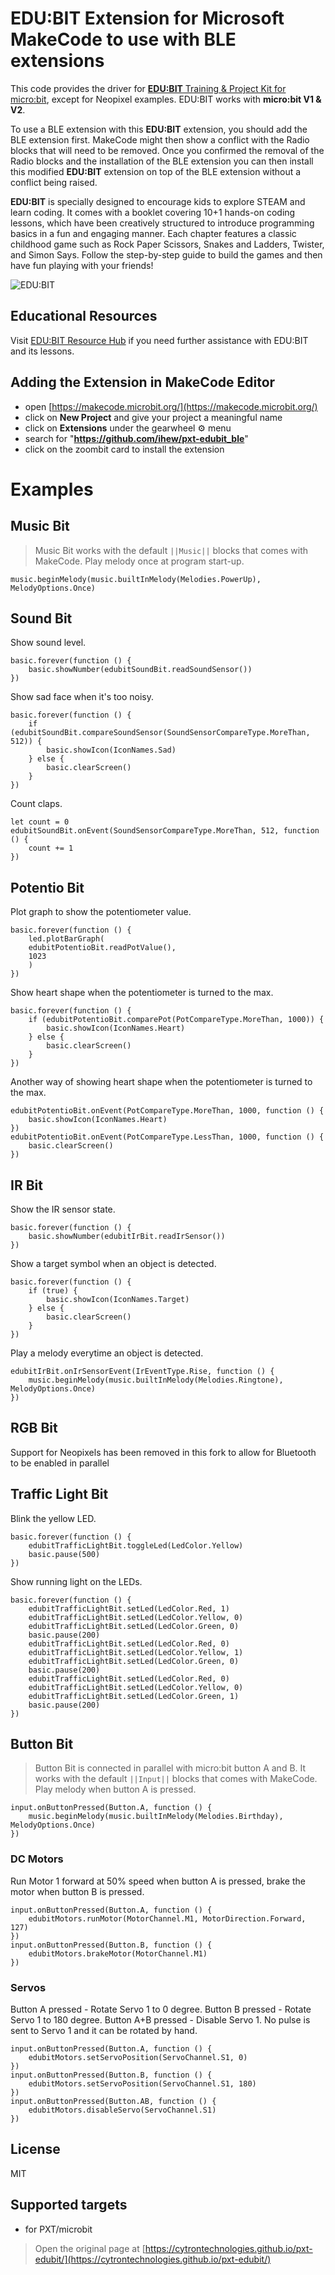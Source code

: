 # EDU:BIT Extension for Microsoft MakeCode to use with BLE extensions

This code provides the driver for [**EDU:BIT** Training & Project Kit for micro:bit](https://www.cytron.io/p-edubit), except for Neopixel examples. EDU:BIT works with **micro:bit V1 & V2**.

To use a BLE extension with this **EDU:BIT** extension, you should add the BLE extension first. MakeCode might then show a conflict with the Radio blocks that will need to be removed. Once you confirmed the removal of the Radio blocks and the installation of the BLE extension you can then install this modified **EDU:BIT** extension on top of the BLE extension without a conflict being raised.
  
**EDU:BIT** is specially designed to encourage kids to explore STEAM and learn coding. It comes with a booklet covering 10+1 hands-on coding lessons, which have been creatively structured to introduce programming basics in a fun and engaging manner. Each chapter features a classic childhood game such as Rock Paper Scissors, Snakes and Ladders, Twister, and Simon Says. Follow the step-by-step guide to build the games and then have fun playing with your friends!  
  
![EDU:BIT](https://raw.githubusercontent.com/CytronTechnologies/pxt-edubit/master/icon.png)
  
## Educational Resources
Visit [EDU:BIT Resource Hub](https://sites.google.com/cytron.io/edubit-resource-hub/) if you need further assistance with EDU:BIT and its lessons.
  
  
## Adding the Extension in MakeCode Editor  
* open [https://makecode.microbit.org/](https://makecode.microbit.org/)
* click on **New Project** and give your project a meaningful name
* click on **Extensions** under the gearwheel :gear: menu
* search for "**https://github.com/ihew/pxt-edubit_ble**" 
* click on the zoombit card to install the extension
  
  
# Examples  
## Music Bit
> Music Bit works with the default ``||Music||`` blocks that comes with MakeCode.
Play melody once at program start-up.
  
```blocks
music.beginMelody(music.builtInMelody(Melodies.PowerUp), MelodyOptions.Once)
```
  
## Sound Bit
Show sound level.
  
```blocks
basic.forever(function () {
    basic.showNumber(edubitSoundBit.readSoundSensor())
})
```
  
Show sad face when it's too noisy.
  
```blocks
basic.forever(function () {
    if (edubitSoundBit.compareSoundSensor(SoundSensorCompareType.MoreThan, 512)) {
        basic.showIcon(IconNames.Sad)
    } else {
        basic.clearScreen()
    }
})
```
  
Count claps.
  
```blocks
let count = 0
edubitSoundBit.onEvent(SoundSensorCompareType.MoreThan, 512, function () {
    count += 1
})
```
  
## Potentio Bit
Plot graph to show the potentiometer value.
  
```blocks
basic.forever(function () {
    led.plotBarGraph(
    edubitPotentioBit.readPotValue(),
    1023
    )
})
```
  
Show heart shape when the potentiometer is turned to the max.
  
```blocks
basic.forever(function () {
    if (edubitPotentioBit.comparePot(PotCompareType.MoreThan, 1000)) {
        basic.showIcon(IconNames.Heart)
    } else {
        basic.clearScreen()
    }
})
```
  
Another way of showing heart shape when the potentiometer is turned to the max.
  
```blocks
edubitPotentioBit.onEvent(PotCompareType.MoreThan, 1000, function () {
    basic.showIcon(IconNames.Heart)
})
edubitPotentioBit.onEvent(PotCompareType.LessThan, 1000, function () {
    basic.clearScreen()
})
```
  
## IR Bit
Show the IR sensor state.
  
```blocks
basic.forever(function () {
    basic.showNumber(edubitIrBit.readIrSensor())
})
```
  
Show a target symbol when an object is detected.
  
```blocks
basic.forever(function () {
    if (true) {
        basic.showIcon(IconNames.Target)
    } else {
        basic.clearScreen()
    }
})
```
  
Play a melody everytime an object is detected.

```blocks
edubitIrBit.onIrSensorEvent(IrEventType.Rise, function () {
    music.beginMelody(music.builtInMelody(Melodies.Ringtone), MelodyOptions.Once)
})
```
  
## RGB Bit
Support for Neopixels has been removed in this fork to allow for Bluetooth to be enabled in parallel

  
## Traffic Light Bit
Blink the yellow LED.
  
```blocks
basic.forever(function () {
    edubitTrafficLightBit.toggleLed(LedColor.Yellow)
    basic.pause(500)
})
```
  
Show running light on the LEDs.
  
```blocks
basic.forever(function () {
    edubitTrafficLightBit.setLed(LedColor.Red, 1)
    edubitTrafficLightBit.setLed(LedColor.Yellow, 0)
    edubitTrafficLightBit.setLed(LedColor.Green, 0)
    basic.pause(200)
    edubitTrafficLightBit.setLed(LedColor.Red, 0)
    edubitTrafficLightBit.setLed(LedColor.Yellow, 1)
    edubitTrafficLightBit.setLed(LedColor.Green, 0)
    basic.pause(200)
    edubitTrafficLightBit.setLed(LedColor.Red, 0)
    edubitTrafficLightBit.setLed(LedColor.Yellow, 0)
    edubitTrafficLightBit.setLed(LedColor.Green, 1)
    basic.pause(200)
})
```
  
## Button Bit
> Button Bit is connected in parallel with micro:bit button A and B.
> It works with the default ``||Input||`` blocks that comes with MakeCode.
Play melody when button A is pressed.
  
```blocks
input.onButtonPressed(Button.A, function () {
    music.beginMelody(music.builtInMelody(Melodies.Birthday), MelodyOptions.Once)
})
```
  
### DC Motors
Run Motor 1 forward at 50% speed when button A is pressed, brake the motor when button B is pressed.
  
```blocks
input.onButtonPressed(Button.A, function () {
    edubitMotors.runMotor(MotorChannel.M1, MotorDirection.Forward, 127)
})
input.onButtonPressed(Button.B, function () {
    edubitMotors.brakeMotor(MotorChannel.M1)
})
```
  
### Servos
Button A pressed - Rotate Servo 1 to 0 degree.
Button B pressed - Rotate Servo 1 to 180 degree.
Button A+B pressed - Disable Servo 1. No pulse is sent to Servo 1 and it can be rotated by hand.
  
```blocks
input.onButtonPressed(Button.A, function () {
    edubitMotors.setServoPosition(ServoChannel.S1, 0)
})
input.onButtonPressed(Button.B, function () {
    edubitMotors.setServoPosition(ServoChannel.S1, 180)
})
input.onButtonPressed(Button.AB, function () {
    edubitMotors.disableServo(ServoChannel.S1)
})
```
  
  
## License
MIT  
  
  
## Supported targets
* for PXT/microbit  
  
  
> Open the original page at [https://cytrontechnologies.github.io/pxt-edubit/](https://cytrontechnologies.github.io/pxt-edubit/)  
  
  
<script src="https://makecode.com/gh-pages-embed.js"></script><script>makeCodeRender("{{ site.makecode.home_url }}", "{{ site.github.owner_name }}/{{ site.github.repository_name }}");</script>  
